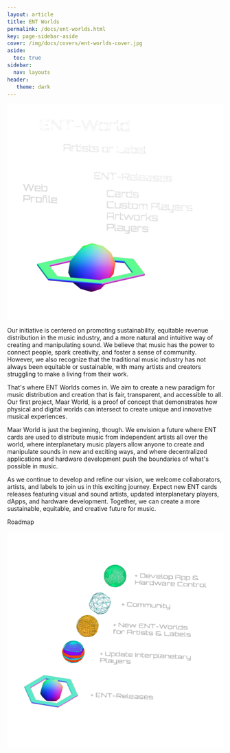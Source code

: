 ```yaml
---
layout: article
title: ENT Worlds
permalink: /docs/ent-worlds.html
key: page-sidebar-aside
cover: /img/docs/covers/ent-worlds-cover.jpg
aside:
  toc: true
sidebar:
  nav: layouts
header:
   theme: dark
---
```


![Image](/img/docs/ent-worlds/02-ent-world-diagram.png "ENT Space")

Our initiative is centered on promoting sustainability, equitable revenue distribution in the music industry, and a more natural and intuitive way of creating and manipulating sound. We believe that music has the power to connect people, spark creativity, and foster a sense of community. However, we also recognize that the traditional music industry has not always been equitable or sustainable, with many artists and creators struggling to make a living from their work.

That's where ENT Worlds comes in. We aim to create a new paradigm for music distribution and creation that is fair, transparent, and accessible to all. Our first project, Maar World, is a proof of concept that demonstrates how physical and digital worlds can intersect to create unique and innovative musical experiences.

Maar World is just the beginning, though. We envision a future where ENT cards are used to distribute music from independent artists all over the world, where interplanetary music players allow anyone to create and manipulate sounds in new and exciting ways, and where decentralized applications and hardware development push the boundaries of what's possible in music.

As we continue to develop and refine our vision, we welcome collaborators, artists, and labels to join us in this exciting journey. Expect new ENT cards releases featuring visual and sound artists, updated interplanetary players, dApps, and hardware development. Together, we can create a more sustainable, equitable, and creative future for music.

Roadmap 

![Image](/img/docs/ent-space/01_ent-space.png "ENT Space")
